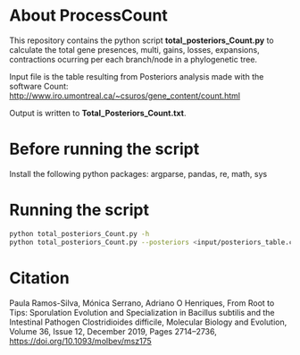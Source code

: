 # About ProcessCount

This repository contains the python script **total_posteriors_Count.py** to calculate the total gene presences, multi, gains, losses, expansions, contractions ocurring per each branch/node in a phylogenetic tree. 

Input file is the table resulting from Posteriors analysis made with the software Count:
http://www.iro.umontreal.ca/~csuros/gene_content/count.html

Output is written to **Total_Posteriors_Count.txt**.

# Before running the script

Install the following python packages: argparse, pandas, re, math, sys

# Running the script

```bash
python total_posteriors_Count.py -h
python total_posteriors_Count.py --posteriors <input/posteriors_table.csv>
```

# Citation

Paula Ramos-Silva, Mónica Serrano, Adriano O Henriques, From Root to Tips: Sporulation Evolution and Specialization in Bacillus subtilis and the Intestinal Pathogen Clostridioides difficile, Molecular Biology and Evolution, Volume 36, Issue 12, December 2019, Pages 2714–2736, https://doi.org/10.1093/molbev/msz175
